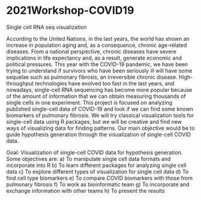 # 2021Workshop-COVID19

Single cell RNA seq visualization 

According to the United Nations, in the last years, the world has shown an increase in population aging and, as a consequence, chronic age-related diseases. From a national perspective, chronic diseases have severe implications in life expectancy and, as a result, generate economic and political pressures. This year with the COVID-19 pandemic, we have been trying to understand if survivors who have been seriously ill will have some sequelae such as pulmonary fibrosis, an irreversible chronic disease. High-throughput technologies have evolved too fast in the last years, and nowadays, single-cell RNA sequencing has become more popular because of the amount of information that we can obtain measuring thousands of single cells in one experiment. This project is focused on analyzing published single-cell data of COVID-19 and look if we can find some known biomarkers of pulmonary fibrosis. We will try classical visualization tools for single-cell data using R packages, but we will be creative and find new ways of visualizing data for finding patterns. Our main objective would be to guide hypothesis generation through the visualization of single-cell COVID data.

Goal: Visualization of single-cell COVID data for hypothesis generation.
  Some objectives are: 
    a) To manipulate single cell data formats and incorporate into R
    b) To learn different packages for analyzing single cell data
    c) To explore different types of visualization for single cell data
    d) To find cell type biomarkers
    e) To compare COVID biomarkers with those from pulmonary fibrosis
    f) To work as bioinformatic team 
    g) To incorporate and exchange information with other teams
    h) To present the results
